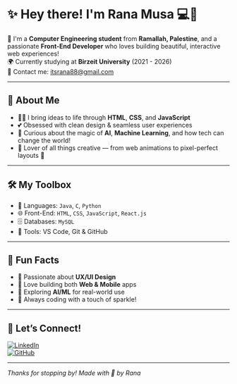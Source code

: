 # ✨ Hey there! I'm Rana Musa 💻🌸

🎀 I'm a **Computer Engineering student** from **Ramallah, Palestine**, and a passionate **Front-End Developer** who loves building beautiful, interactive web experiences!  
🌍 Currently studying at **Birzeit University** (2021 - 2026)  
💌 Contact me: itsrana88@gmail.com

---

## 💫 About Me

- 👩‍💻 I bring ideas to life through **HTML**, **CSS**, and **JavaScript**
- 💕 Obsessed with clean design & seamless user experiences
- 🧠 Curious about the magic of **AI**, **Machine Learning**, and how tech can change the world!
- 🌈 Lover of all things creative — from web animations to pixel-perfect layouts 💅

---

## 🛠️ My Toolbox

- 🧩 Languages: `Java`, `C`, `Python`
- 🌐 Front-End: `HTML`, `CSS`, `JavaScript`, `React.js`
- 🗄️ Databases: `MySQL`
- 🎨 Tools: VS Code, Git & GitHub


---

## 🌟 Fun Facts

- 🎨 Passionate about **UX/UI Design**
- 📱 Love building both **Web & Mobile** apps
- 🤖 Exploring **AI/ML** for real-world use
- 💖 Always coding with a touch of sparkle!

---

## 💌 Let’s Connect!

[![LinkedIn](https://img.shields.io/badge/-LinkedIn-blue?logo=linkedin&logoColor=white)](https://www.linkedin.com/in/rana-musa-50516a334/)  
[![GitHub](https://img.shields.io/badge/-GitHub-333?logo=github&logoColor=white)](https://github.com/RanaMusa12)

---

_Thanks for stopping by! Made with 💖 by Rana_
